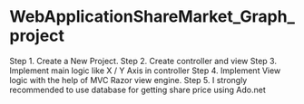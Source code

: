 # WebApplicationShareMarket_Graph_project
Step 1. Create a New Project.
Step 2. Create controller and view 
Step 3. Implement main logic like X / Y Axis in controller
Step 4. Implement View logic with the help of MVC Razor view engine.
Step 5. I strongly recommended to use database for getting share price using Ado.net
